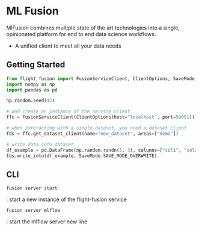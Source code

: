 # ML Fusion

MlFusion combines multiple state of the art technologies into a single,
opinionated platform for end to end data science workflows.

- A unified client to meet all your data needs

## Getting Started

```py
from flight_fusion import FusionServiceClient, ClientOptions, SaveMode
import numpy as np
import pandas as pd

np.random.seed(42)

# and create an instance of the service client
ffc = FusionServiceClient(ClientOptions(host="localhost", port=50051))

# when interacting with a single dataset, you need a dataset client
fds = ffc.get_dataset_client(name="new_dataset", areas=["demo"])
```

```py
# write data into dataset
df_example = pd.DataFrame(np.random.randn(5, 3), columns=["col1", "col2", "col3"])
fds.write_into(df_example, SaveMode.SAVE_MODE_OVERWRITE)
```

## CLI

`fusion server start`

: start a new instance of the flight-fusion service

`fusion server mlflow`

: start the mlflow server
  new line
